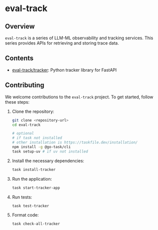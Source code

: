 # eval-track

## Overview
`eval-track` is a series of LLM-ML observability and tracking services. This series provides APIs for retrieving and storing trace data.

## Contents

- [eval-track/tracker](./tracker/): Python tracker library for FastAPI

## Contributing
We welcome contributions to the `eval-track` project. To get started, follow these steps:

1. Clone the repository:
    ```sh
    git clone <repository-url>
    cd eval-track

    # optional
    # if task not installed
    # other installation is https://taskfile.dev/installation/
    npm install -g @go-task/cli
    task setup-uv # if uv not installed
    ```

2. Install the necessary dependencies:
    ```sh
    task install-tracker
    ```

3. Run the application:
    ```sh
    task start-tracker-app
    ```

4. Run tests:
    ```sh
    task test-tracker
    ```

5. Format code:
    ```sh
    task check-all-tracker
    ```

